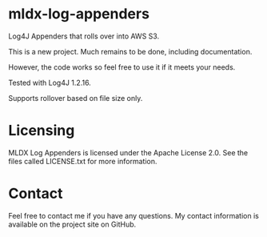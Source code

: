 mldx-log-appenders
==================

Log4J Appenders that rolls over into AWS S3.

This is a new project. Much remains to be done, including documentation.

However, the code works so feel free to use it if it meets your needs.

Tested with Log4J 1.2.16.

Supports rollover based on file size only. 

Licensing
==================

MLDX Log Appenders is licensed under the Apache License 2.0.
See the files called LICENSE.txt for more information.

Contact
==================

Feel free to contact me if you have any questions.
My contact information is available on the project site on GitHub.